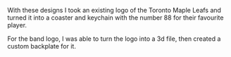 With these designs I took an existing logo of the Toronto Maple Leafs and turned it into a coaster and keychain with the number 88 for their favourite player. 

For the band logo, I was able to turn the logo into a 3d file, then created a custom backplate for it. 
